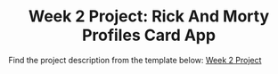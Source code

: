 <h1 align="center">Week 2 Project: Rick And Morty Profiles Card App</h1>

Find the project description from the template below:
<a href="https://github.com/zinduaschool/Project-React-Rick-Morty-Profiles-App">Week 2 Project</a>